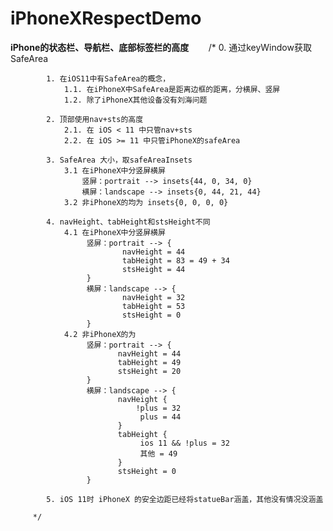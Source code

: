 # iPhoneXRespectDemo

**iPhone的状态栏、导航栏、底部标签栏的高度**
        /*
            0. 通过keyWindow获取SafeArea
         
            1. 在iOS11中有SafeArea的概念，
                1.1. 在iPhoneX中SafeArea是距离边框的距离，分横屏、竖屏
                1.2. 除了iPhoneX其他设备没有刘海问题
         
            2. 顶部使用nav+sts的高度
                2.1. 在 iOS < 11 中只管nav+sts
                2.2. 在 iOS >= 11 中只管iPhoneX的safeArea
         
            3. SafeArea 大小，取safeAreaInsets
                3.1 在iPhoneX中分竖屏横屏
                    竖屏：portrait --> insets{44, 0, 34, 0}
                    横屏：landscape --> insets{0, 44, 21, 44}
                3.2 非iPhoneX的均为 insets{0, 0, 0, 0}
         
            4. navHeight、tabHeight和stsHeight不同
                4.1 在iPhoneX中分竖屏横屏
                     竖屏：portrait --> {
                             navHeight = 44
                             tabHeight = 83 = 49 + 34
                             stsHeight = 44
                     }
                     横屏：landscape --> {
                             navHeight = 32
                             tabHeight = 53
                             stsHeight = 0
                     }
                4.2 非iPhoneX的为
                     竖屏：portrait --> {
                            navHeight = 44
                            tabHeight = 49
                            stsHeight = 20
                     }
                     横屏：landscape --> {
                            navHeight {
                                !plus = 32
                                 plus = 44
                            }
                            tabHeight {
                                 ios 11 && !plus = 32
                                 其他 = 49
                            }
                            stsHeight = 0
                     }
         
            5. iOS 11时 iPhoneX 的安全边距已经将statueBar涵盖，其他没有情况没涵盖
         
         */
